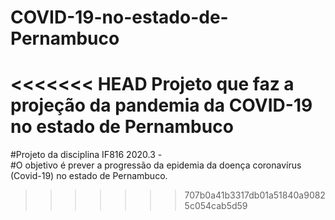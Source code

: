 # COVID-19-no-estado-de-Pernambuco
<<<<<<< HEAD
Projeto que faz a projeção da pandemia da COVID-19 no estado de Pernambuco
=======
#Projeto da disciplina IF816 2020.3 -  
#O objetivo  é prever a progressão da epidemia da doença coronavírus (Covid-19) no estado de Pernambuco.
>>>>>>> 707b0a41b3317db01a51840a90825c054cab5d59
